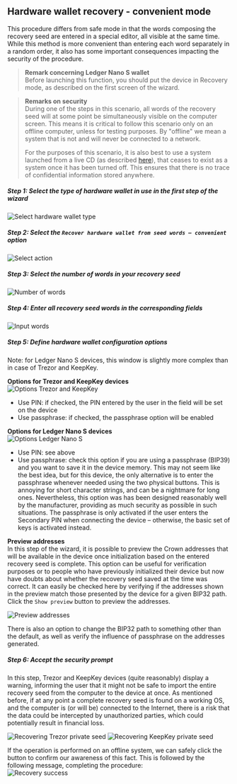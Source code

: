 
## Hardware wallet recovery - convenient mode

This procedure differs from safe mode in that the words composing the recovery seed are entered in a special editor, all visible at the same time. While this method is more convenient than entering each word separately in a random order, it also has some important consequences impacting the security of the procedure.

> **Remark concerning Ledger Nano S wallet**  
> Before launching this function, you should put the device in Recovery mode, as described on the first screen of the wizard.


> **Remarks on security**  
> During one of the steps in this scenario, all words of the recovery seed will at some point be simultaneously visible on the computer screen. This means it is critical to follow this scenario only on an offline computer, unless for testing purposes. By "offline" we mean a system that is not and will never be connected to a network.
>
> For the purposes of this scenario, it is also best to use a system launched from a live CD (as described [here](hw-initr-live-cd-linux.md)), that ceases to exist as a system once it has been turned off. This ensures that there is no trace of confidential information stored anywhere.

##### Step 1: Select the type of hardware wallet in use in the first step of the wizard
![Select hardware wallet type](img/hwri/rec-hwtype.png)

##### Step 2: Select the `Recover hardware wallet from seed words – convenient` option  
![Select action](img/hwri/rec-action-conv.png)

##### Step 3: Select the number of words in your recovery seed   
![Number of words](img/hwri/rec-number-of-words.png)

##### Step 4: Enter all recovery seed words in the corresponding fields  
![Input words](img/hwri/rec-words-input.png)

##### Step 5: Define hardware wallet configuration options  
Note: for Ledger Nano S devices, this window is slightly more complex than in case of Trezor and KeepKey.

**Options for Trezor and KeepKey devices**  
![Options Trezor and KeepKey](img/hwri/rec-options-conv-a.png)  
- Use PIN: if checked, the PIN entered by the user in the field will be set on the device
- Use passphrase: if checked, the passphrase option will be enabled

**Options for Ledger Nano S devices**  
![Options Ledger Nano S](img/hwri/rec-options-conv-b.png)  
-  Use PIN: see above
-  Use passphrase: check this option if you are using a passphrase (BIP39) and you want to save it in the device memory. This may not seem like the best idea, but for this device, the only alternative is to enter the passphrase whenever needed using the two physical buttons. This is annoying for short character strings, and can be a nightmare for long ones. Nevertheless, this option was has been designed reasonably well by the manufacturer, providing as much security as possible in such situations. The passphrase is only activated if the user enters the Secondary PIN when connecting the device – otherwise, the basic set of keys is activated instead.

**Preview addresses**  
In this step of the wizard, it is possible to preview the Crown addresses that will be available in the device once initialization based on the entered recovery seed is complete. This option can be useful for verification purposes or to people who have previously initialized their device but now have doubts about whether the recovery seed saved at the time was correct. It can easily be checked here by verifying if the addresses shown in the preview match those presented by the device for a given BIP32 path. Click the `Show preview` button to preview the addresses.

![Preview addresses](img/hwri/rec-options-conv-c.png) 

There is also an option to change the BIP32 path to something other than the default, as well as verify the influence of passphrase on the addresses generated.

##### Step 6: Accept the security prompt 
In this step, Trezor and KeepKey devices (quite reasonably) display a warning, informing the user that it might not be safe to import the entire recovery seed from the computer to the device at once. As mentioned before, if at any point a complete recovery seed is found on a working OS, and the computer is (or will be) connected to the Internet, there is a risk that the data could be intercepted by unauthorized parties, which could potentially result in financial loss.

![Recovering Trezor private seed](img/hwri/trezor-recover-private-seed.jpg)
![Recovering KeepKey private seed](img/hwri/keepkey-recover-private-seed.jpg)  

If the operation is performed on an offline system, we can safely click the button to confirm our awareness of this fact. This is followed by the following message, completing the procedure:  
![Recovery success](img/hwri/rec-init-success.png)
